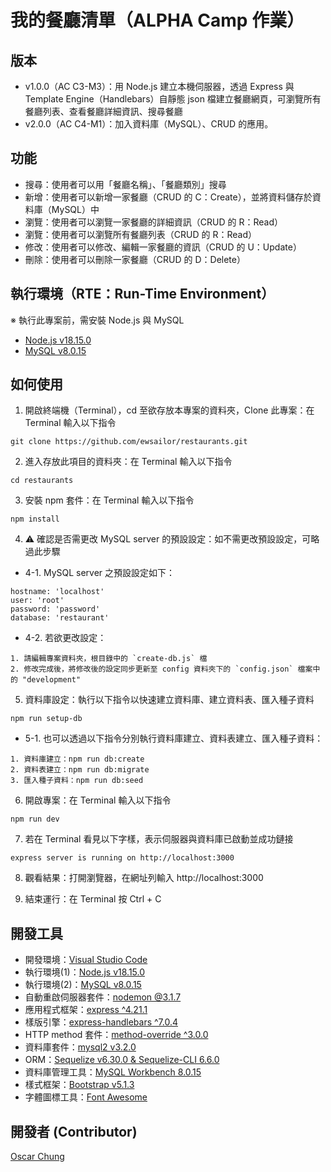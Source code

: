 # 我的餐廳清單（ALPHA Camp 作業）

## 版本
- v1.0.0（AC C3-M3）：用 Node.js 建立本機伺服器，透過 Express 與 Template Engine（Handlebars）自靜態 json 檔建立餐廳網頁，可瀏覽所有餐廳列表、查看餐廳詳細資訊、搜尋餐廳
- v2.0.0（AC C4-M1）：加入資料庫（MySQL）、CRUD 的應用。

## 功能
- 搜尋：使用者可以用「餐廳名稱」、「餐廳類別」搜尋
- 新增：使用者可以新增一家餐廳（CRUD 的 C：Create），並將資料儲存於資料庫（MySQL）中
- 瀏覽：使用者可以瀏覽一家餐廳的詳細資訊（CRUD 的 R：Read）
- 瀏覽：使用者可以瀏覽所有餐廳列表（CRUD 的 R：Read）
- 修改：使用者可以修改、編輯一家餐廳的資訊（CRUD 的 U：Update）
- 刪除：使用者可以刪除一家餐廳（CRUD 的 D：Delete）
   
## 執行環境（RTE：Run-Time Environment）
※ 執行此專案前，需安裝 Node.js 與 MySQL
- [Node.js v18.15.0](https://github.com/coreybutler/nvm-windows)
- [MySQL v8.0.15](https://downloads.mysql.com/archives/installer/)


## 如何使用

1. 開啟終端機（Terminal），cd 至欲存放本專案的資料夾，Clone 此專案：在 Terminal 輸入以下指令

```
git clone https://github.com/ewsailor/restaurants.git
```

2. 進入存放此項目的資料夾：在 Terminal 輸入以下指令

```
cd restaurants
```

3. 安裝 npm 套件：在 Terminal 輸入以下指令

```
npm install
```

4. ⚠️ 確認是否需更改 MySQL server 的預設設定：如不需更改預設設定，可略過此步驟
- 4-1. MySQL server 之預設設定如下：
```
hostname: 'localhost'
user: 'root'
password: 'password'
database: 'restaurant'
```

- 4-2. 若欲更改設定：

```
1. 請編輯專案資料夾，根目錄中的 `create-db.js` 檔
2. 修改完成後，將修改後的設定同步更新至 config 資料夾下的 `config.json` 檔案中的 "development"  

```

5. 資料庫設定：執行以下指令以快速建立資料庫、建立資料表、匯入種子資料

```
npm run setup-db
```

- 5-1. 也可以透過以下指令分別執行資料庫建立、資料表建立、匯入種子資料：
```
1. 資料庫建立：npm run db:create
2. 資料表建立：npm run db:migrate
3. 匯入種子資料：npm run db:seed 
```

6. 開啟專案：在 Terminal 輸入以下指令

```
npm run dev
```

7. 若在 Terminal 看見以下字樣，表示伺服器與資料庫已啟動並成功鏈接

```
express server is running on http://localhost:3000
```

8. 觀看結果：打開瀏覽器，在網址列輸入 http://localhost:3000

9. 結束運行：在 Terminal 按 Ctrl + C

## 開發工具

- 開發環境：[Visual Studio Code](https://visualstudio.microsoft.com/zh-hant/)
- 執行環境(1)：[Node.js v18.15.0](https://github.com/coreybutler/nvm-windows)
- 執行環境(2)：[MySQL v8.0.15](https://downloads.mysql.com/archives/installer/)
- 自動重啟伺服器套件：[nodemon @3.1.7](https://nodemon.io/)
- 應用程式框架：[express ^4.21.1](https://www.npmjs.com/package/express) 
- 樣版引擎：[express-handlebars ^7.0.4](https://www.npmjs.com/package/express-handlebars)
- HTTP method 套件：[method-override ^3.0.0](https://www.npmjs.com/package/method-override)
- 資料庫套件：[mysql2 v3.2.0](https://www.npmjs.com/package/mysql2)
- ORM：[Sequelize v6.30.0 & Sequelize-CLI 6.6.0](https://sequelize.org/)
- 資料庫管理工具：[MySQL Workbench 8.0.15](https://downloads.mysql.com/archives/installer/)
- 樣式框架：[Bootstrap v5.1.3](https://getbootstrap.com/docs/5.1/getting-started/download/)
- 字體圖標工具：[Font Awesome](https://fontawesome.com/) 

## 開發者 (Contributor)
[Oscar Chung](https://github.com/ewsailor)
